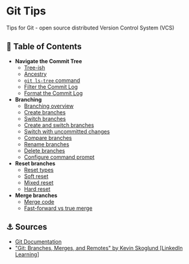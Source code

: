 # Git Tips

Tips for Git - open source distributed Version Control System (VCS)

## 🌳 Table of Contents

* **Navigate the Commit Tree**
  * [Tree-ish](commit-tree/TREE-ISH.md)
  * [Ancestry](commit-tree/ANCESTRY.md)
  * [`git ls-tree` command](commit-tree/LS-TREE.md)
  * [Filter the Commit Log](commit-tree/FILTER-COMMIT-LOG.md)
  * [Format the Commit Log](commit-tree/FORMAT-COMMIT-LOG.md)
* **Branching**
  * [Branching overview](branching/BRANCHING-OVERVIEW.md)
  * [Create branches](branching/CREATE-BRANCHES.md)
  * [Switch branches](branching/SWITCH-BRANCHES.md)
  * [Create and switch branches](branching/CREATE-AND-SWITCH-BRANCHES.md)
  * [Switch with uncommitted changes](branching/SWITCH-WITH-UNCOMMITTED-CHANGES.md)
  * [Compare branches](branching/COMPARE-BRANCHES.md)
  * [Rename branches](branching/RENAME-BRANCHES.md)
  * [Delete branches](branching/DELETE-BRANCHES.md)
  * [Configure command prompt](branching/CONFIGURE-COMMAND-PROMPT.md)
* **Reset branches**
  * [Reset types](reset-branches/RESET-TYPES.md)
  * [Soft reset](reset-branches/SOFT-RESET.md)
  * [Mixed reset](reset-branches/MIXED-RESET.md)
  * [Hard reset](reset-branches/HARD-RESET.md)
* **Merge branches**
  * [Merge code](merge-branches/MERGE-CODE.md)
  * [Fast-forward vs true merge](merge-branches/FAST-FORWARD-VS-TRUE-MERGE.md)

## ⚓ Sources

* [Git Documentation](https://git-scm.com/docs)
* ["Git: Branches, Merges, and Remotes" by Kevin Skoglund \[LinkedIn Learning\]](https://www.linkedin.com/learning/git-branches-merges-and-remotes)